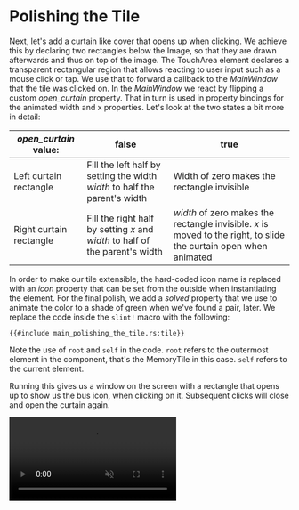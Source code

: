 # Polishing the Tile

Next, let's add a curtain like cover that opens up when clicking. We achieve this by declaring two rectangles
below the <span class="hljs-built_in">Image</span>, so that they are drawn afterwards and thus on top of the image.
The <span class="hljs-built_in">TouchArea</span> element declares a transparent rectangular region that allows
reacting to user input such as a mouse click or tap. We use that to forward a callback to the <em>MainWindow</em>
that the tile was clicked on. In the <em>MainWindow</em> we react by flipping a custom <em>open_curtain</em> property.
That in turn is used in property bindings for the animated width and x properties. Let's look at the two states a bit
more in detail:

| *open_curtain* value: | false | true |
| --- | --- | --- |
| Left curtain rectangle | Fill the left half by setting the width *width* to half the parent's width   | Width of zero makes the rectangle invisible                                                                       |
| Right curtain rectangle | Fill the right half by setting *x* and *width* to half of the parent's width | *width* of zero makes the rectangle invisible. *x* is moved to the right, to slide the curtain open when animated |

In order to make our tile extensible, the hard-coded icon name is replaced with an *icon*
property that can be set from the outside when instantiating the element. For the final polish, we add a
*solved* property that we use to animate the color to a shade of green when we've found a pair, later. We
replace the code inside the `slint!` macro with the following:

```slint
{{#include main_polishing_the_tile.rs:tile}}
```

Note the use of `root` and `self` in the code. `root` refers to the outermost
element in the component, that's the <span class="hljs-title">MemoryTile</span> in this case. `self` refers
to the current element.

Running this gives us a window on the screen with a rectangle that opens up to show us the bus icon, when clicking on
it. Subsequent clicks will close and open the curtain again.

<video autoplay loop muted playsinline src="https://slint-ui.com/blog/memory-game-tutorial/polishing-the-tile.mp4"></video>

